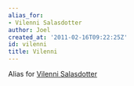 ```yaml
---
alias_for:
- Vilenni Salasdotter
author: Joel
created_at: '2011-02-16T09:22:25Z'
id: vilenni
title: Vilenni
---
```

Alias for [Vilenni Salasdotter]

  [Vilenni Salasdotter]: Vilenni_Salasdotter